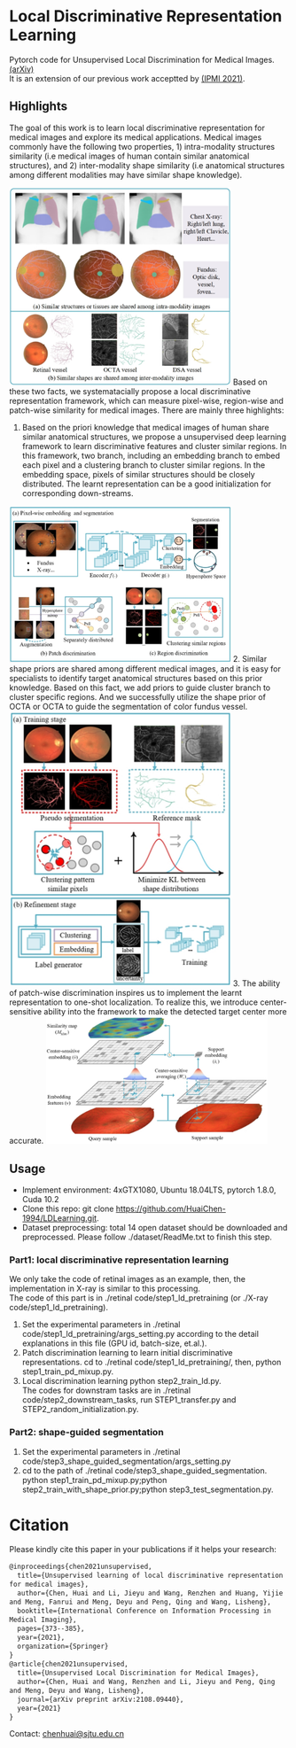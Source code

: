 # Local Discriminative Representation Learning
Pytorch code for Unsupervised Local Discrimination for Medical Images. [(arXiv)](https://arxiv.org/abs/2108.09440)  
It is an extension of our previous work acceptted by [(IPMI 2021)](https://link.springer.com/chapter/10.1007/978-3-030-78191-0_29).

## Highlights
The goal of this work is to learn local discriminative representation for medical images and explore its medical applications. Medical images commonly have the following two properties, 1) intra-modality structures similarity (i.e medical images of human contain similar anatomical structures), and 2) inter-modality shape similarity (i.e anatomical structures among different modalities may have similar shape knowledge).  

<img src="./figures/similarity.jpg" width="400">  
Based on these two facts, we systematacially propose a local discriminative representation framework, which can measure pixel-wise, region-wise and patch-wise similarity for medical images. There are mainly three highlights:

1. Based on the priori knowledge that medical images of human share similar anatomical structures, we propose a unsupervised deep learning framework to learn discriminative features and cluster similar regions. In this framework, two branch, including an embedding branch to embed each pixel and a clustering branch to cluster similar regions. In the embedding space, pixels of similar structures should be closely distributed. The learnt representation can be a good initialization for corresponding down-streams.  
<img src="./figures/ld.jpg" width="400">  
2. Similar shape priors are shared among different medical images, and it is easy for specialists to identify target anatomical structures based on this prior knowledge. Based on this fact, we add priors to guide cluster branch to cluster specific regions. And we successfully utilize the shape prior of OCTA or OCTA to guide the segmentation of color fundus vessel.  
<img src="./figures/shape-guided.jpg" width="400">  
3. The ability of patch-wise discrimination inspires us to implement the learnt representation to one-shot localization. To realize this, we introduce center-sensitive ability into the framework to make the detected target center more accurate.  
<img src="./figures/one-shot.jpg" width="400">  

## Usage

- Implement environment: 4xGTX1080, Ubuntu 18.04LTS, pytorch 1.8.0, Cuda 10.2  
- Clone this repo: git clone https://github.com/HuaiChen-1994/LDLearning.git.
- Dataset preprocessing: total 14 open dataset should be downloaded and preprocessed. Please follow ./dataset/ReadMe.txt to finish this step.  

### Part1: local discriminative representation learning  
We only take the code of retinal images as an example, then, the implementation in X-ray is similar to this processing.  
The code of this part is in ./retinal code/step1_ld_pretraining (or ./X-ray code/step1_ld_pretraining).  
1) Set the experimental parameters in ./retinal code/step1_ld_pretraining/args_setting.py according to the detail explanations in this file (GPU id, batch-size, et.al.).  
2) Patch discrimination learning to learn initial discriminative representations. cd to ./retinal code/step1_ld_pretraining/, then, python step1_train_pd_mixup.py.
3) Local discrimination learning python step2_train_ld.py.  
The codes for downstram tasks are in ./retinal code/step2_downstream_tasks, run STEP1_transfer.py and STEP2_random_initialization.py.  

### Part2: shape-guided segmentation  
1) Set the experimental parameters in ./retinal code/step3_shape_guided_segmentation/args_setting.py
2) cd to the path of ./retinal code/step3_shape_guided_segmentation. python step1_train_pd_mixup.py;python step2_train_with_shape_prior.py;python step3_test_segmentation.py.  

# Citation  
Please kindly cite this paper in your publications if it helps your research:
```
@inproceedings{chen2021unsupervised,
  title={Unsupervised learning of local discriminative representation for medical images},
  author={Chen, Huai and Li, Jieyu and Wang, Renzhen and Huang, Yijie and Meng, Fanrui and Meng, Deyu and Peng, Qing and Wang, Lisheng},
  booktitle={International Conference on Information Processing in Medical Imaging},
  pages={373--385},
  year={2021},
  organization={Springer}
}
@article{chen2021unsupervised,
  title={Unsupervised Local Discrimination for Medical Images},
  author={Chen, Huai and Wang, Renzhen and Li, Jieyu and Peng, Qing and Meng, Deyu and Wang, Lisheng},
  journal={arXiv preprint arXiv:2108.09440},
  year={2021}
}
```  
Contact: chenhuai@sjtu.edu.cn

